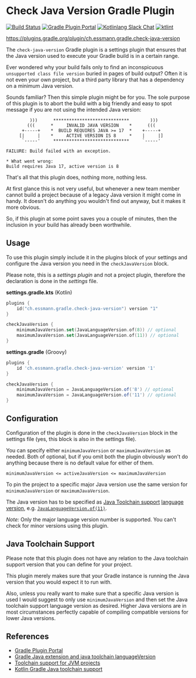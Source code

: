 # Check Java Version Gradle Plugin

[![Build Status](https://github.com/brunoessmann/check-java-version-gradle-plugin/actions/workflows/gradle-build.yml/badge.svg)](https://github.com/brunoessmann/check-java-version-gradle-plugin/actions)
[![Gradle Plugin Portal](https://img.shields.io/maven-metadata/v/https/plugins.gradle.org/m2/ch/essmann/gradle/check-java-version/ch.essmann.gradle.check-java-version.gradle.plugin/maven-metadata.xml.svg?colorB=007ec6&label=gradlePluginPortal)](https://plugins.gradle.org/plugin/ch.essmann.gradle.check-java-version)
[![Kotlinlang Slack Chat](https://img.shields.io/badge/slack-@kotlinlang-yellow.svg?logo=slack)](https://kotlinlang.slack.com/)
[![ktlint](https://img.shields.io/badge/code%20style-%E2%9D%A4-FF4081.svg)](https://ktlint.github.io/)

https://plugins.gradle.org/plugin/ch.essmann.gradle.check-java-version

The `check-java-version` Gradle plugin is a settings plugin that ensures that
the Java version used to execute your Gradle build is in a certain range. 

Ever wondered why your build fails only to find an inconspicuous 
`unsupported class file version` buried in pages of build output?
Often it is not even your own project, but a third party library that has a
dependency on a minimum Java version.

Sounds familiar? Then this simple plugin might be for you. The sole purpose 
of this plugin is to abort the build with a big friendly and easy to spot
message if you are not using the intended Java version:

```
         )))      *****************************        )))
        (((      *     INVALID JAVA VERSION    *      (((
      +-----+    *  BUILD REQUIRES JAVA >= 17  *    +-----+
     [|     |    *     ACTIVE VERSION IS 8     *    |     |]
      `-----'     *****************************     `-----'

FAILURE: Build failed with an exception.

* What went wrong:
Build requires Java 17, active version is 8
```

That's all that this plugin does, nothing more, nothing less.

At first glance this is not very useful, but whenever a new team member cannot
build a project because of a legacy Java version it might come in handy. It 
doesn't do anything you wouldn't find out anyway, but it makes it more obvious.

So, if this plugin at some point saves you a couple of minutes, then the 
inclusion in your build has already been worthwhile.

## Usage

To use this plugin simply include it in the plugins block of your settings
and configure the Java version you need in the `checkJavaVersion` block.

Please note, this is a _settings plugin_ and not a project plugin, therefore 
the declaration is done in the _settings_ file.

**settings.gradle.kts** (Kotlin)
```kotlin
plugins {
    id("ch.essmann.gradle.check-java-version") version "1"
}

checkJavaVersion {
	minimumJavaVersion.set(JavaLanguageVersion.of(8)) // optional
	maximumJavaVersion.set(JavaLanguageVersion.of(11)) // optional
}
```

**settings.gradle** (Groovy)
```groovy
plugins {
    id 'ch.essmann.gradle.check-java-version' version '1'
}

checkJavaVersion {
	minimumJavaVersion = JavaLanguageVersion.of('8') // optional
	maximumJavaVersion = JavaLanguageVersion.of('11') // optional
}
```

## Configuration

Configuration of the plugin is done in the `checkJavaVersion` block in the
settings file (yes, this block is also in the settings file).

You can specify either `minimumJavaVersion` or `maximumJavaVersion` as needed.
Both of optional, but if you omit both the plugin obviously won't do anything
because there is no default value for either of them.

```
minimumJavaVersion <= activeJavaVersion <= maximumJavaVersion
```

To pin the project to a specific major Java version use the same version
for `minimumJavaVersion` or `maximumJavaVersion`.

The Java version has to be specified as 
[Java Toolchain support](https://docs.gradle.org/current/userguide/toolchains.html)
[language version](https://docs.gradle.org/current/javadoc/org/gradle/jvm/toolchain/JavaLanguageVersion.html),
e.g. [`JavaLanguageVersion.of(11)`](https://docs.gradle.org/current/javadoc/org/gradle/jvm/toolchain/JavaLanguageVersion.html).

*Note:* Only the major language version number is supported. You can't check
for minor versions using this plugin.

## Java Toolchain Support

Please note that this plugin does not have any relation to the Java toolchain
support version that you can define for your project.

This plugin merely makes sure that your Gradle instance is running the Java
version that you would expect it to run with.

Also, unless you really want to make sure that a specific Java version is used 
I would suggest to only use `minimumJavaVersion` and then set the Java 
toolchain support language version as desired. Higher Java versions are in
most circumstances perfectly capable of compiling compatible versions for 
lower Java versions.

## References

- [Gradle Plugin Portal](https://plugins.gradle.org/plugin/ch.essmann.gradle.check-java-version)
- [Gradle Java extension and java toolchain languageVersion](https://docs.gradle.org/current/userguide/java_plugin.html#sec:java-extension)
- [Toolchain support for JVM projects](https://docs.gradle.org/current/userguide/toolchains.html)
- [Kotlin Gradle Java toolchain support](https://kotlinlang.org/docs/gradle.html#gradle-java-toolchains-support)
